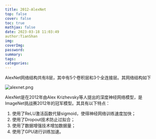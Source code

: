 ```yaml
---
title: 2012-AlexNet
top: false
cover: false
toc: true
mathjax: false
date: 2023-03-18 11:03:49
author:TianShan
img:
coverImg:
password:
summary:
tags:
categories:
---
```


AlexNet网络结构共有8层，其中有5个卷积层和3个全连接层。其网络结构如下

![alexnet.png](https://blog95.oss-cn-beijing.aliyuncs.com/CNN/alexnet.png)


AlexNet是在2012年由Alex Krizhevsky等人提出的深度神经网络模型，是ImageNet挑战赛2012年的冠军模型。其具有以下特点：

1.  使用了ReLU激活函数代替sigmoid，使得神经网络训练速度加快；
2.  使用了Dropout技术防止过拟合；
3.  使用了数据增强技术增加数据量；
4.  使用了GPU进行训练加速。

